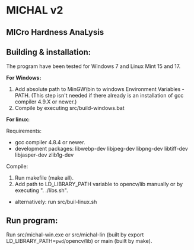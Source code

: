 # MICHAL v2
MICro Hardness AnaLysis
-----------------------

Building & installation:
-----------------------
The program have been tested for Windows 7 and Linux Mint 15 and 17.

**For Windows:**
1) Add absolute path to MinGW\bin to windows Environment Variables - PATH. (This step isn't needed if there already is an installation of gcc compiler 4.9.X or newer.)
2) Compile by executing src/build-windows.bat

**For linux:**

Requirements:
  * gcc compiler 4.8.4 or newer.
  * development packages: libwebp-dev libjpeg-dev libpng-dev libtiff-dev libjasper-dev zlib1g-dev

Compile:
1) Run makefile (make all).
2) Add path to LD_LIBRARY_PATH variable to opencv/lib manually or by executing ". ./libs.sh".
* alternatively: run src/buil-linux.sh

Run program:
------------
Run src/michal-win.exe or src/michal-lin (built by export LD_LIBRARY_PATH=`pwd`/opencv/lib) or main (built by make).
